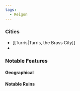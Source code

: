 ```yaml
---
tags:
  - Reigon
---
```

### Cities
- [[Turris|Turris, the Brass City]]
- 
### Notable Features

#### Geographical
#### Notable Ruins